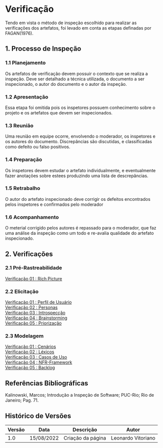 # Verificação

Tendo em vista o método de inspeção escolhido para realizar as verificações dos artefatos,
foi levado em conta as etapas definadas por FAGAN(1976).
## 1. Processo de Inspeção

### 1.1 Planejamento

Os artefatos de verificação devem possuir o contexto que se realiza a inspeção. Deve
ser detalhado a técnica utilizada, o documento a ser inspecionado, o autor do documento e 
o autor da inspeção.

### 1.2 Apresentação

Essa etapa foi omitida pois os inspetores possuem conhecimento sobre o projeto e os artefatos que devem
ser inspecionados.

### 1.3 Reunião

Uma reunião em equipe ocorre, envolvendo o moderador, os inspetores e os autores do documento. Discrepâncias são discutidas, e classificadas como defeito ou falso positivos.

### 1.4 Preparação

Os inspetores devem estudar o artefato individualmente, e eventualmente fazer anotações sobre estees produzindo
uma lista de descrepâncias.

### 1.5 Retrabalho

O autor do artefato inspecionado deve corrigir os defeitos encontrados pelos inspetores e confirmados pelo moderador

### 1.6 Acompanhamento

O meterial corrigido pelos autores é repassado para o moderador, que faz uma análise da inspeção como um todo e re-avalia
qualidade do artefato inspecionado.

## 2. Verificações

### 2.1 Pré-Rastreabilidade

[Verificação 01 : Rich Picture](analise/verificacoes/verif_richPicture.md)<br>

### 2.2 Elicitação

[Verificação 01 : Perfil de Usuário](analise/verificacoes/verificacao_perfil_de_usuario.md)<br>
[Verificação 02 : Personas](analise/verificacoes/verificacao_personas.md)<br>
[Verificação 03 : Introspecção](analise/verificacoes/verificacao_introspeccao)<br>
[Verificação 04 : Brainstorming](analise/verificacoes/verificacao_brainstorming.md)<br>
[Verificação 05 : Priorização](analise/verificacoes/verificacao_priorizacao)<br>


### 2.3 Modelagem

[Verificação 01 : Cenários](analise/verificacoes/verif_cenarios.md)<br>
[Verificação 02 : Léxicos](analise/verificacoes/verificacao_lexicos)<br>
[Verificação 03 : Casos de Uso](analise/verificacoes/verif_casosUso.md)<br>
[Verificação 04 : NFR-Framework](analise/verificacoes/verificação_nfr_framework.md)<br>
[Verificação 05 : Backlog](analise/verificacoes/verificacao_backlog.md)<br>


## Referências Bibliográficas

Kalinowski, Marcos; Introdução a Inspeção de Software; PUC-Rio; Rio de Janeiro; Pag. 71.

## Histórico de Versões

| Versão | Data       | Descrição         | Autor              |
| ------ | ---------- | ----------------- | ------------------ |
| 1.0    | 15/08/2022 | Criação da página | Leonardo Vitoriano |
